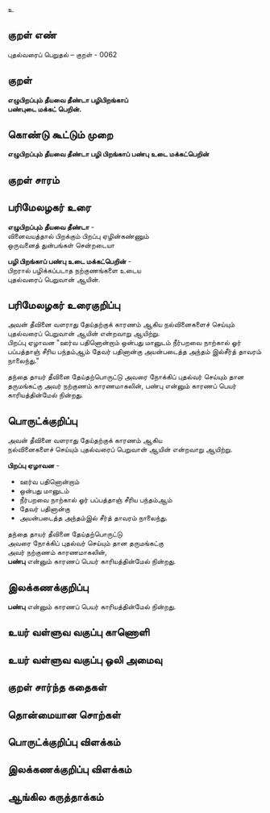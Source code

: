 உ

## குறள் எண் 

புதல்வரைப் பெறுதல் – குறள் - 0062  

## குறள் 

**எழுபிறப்பும் தீயவை தீண்டா பழிபிறங்காப்  
பண்புடை மக்கட் பெறின்.** 

## கொண்டு கூட்டும் முறை

**எழுபிறப்பும் தீயவை தீண்டா பழி பிறங்காப் பண்பு உடை மக்கட்பெறின்**   

## குறள் சாரம் 


## பரிமேலழகர் உரை

**எழுபிறப்பும் தீயவை தீண்டா** -  
வினைவயத்தால் பிறக்கும் பிறப்பு ஏழின்கண்ணும்  
ஒருவனைத் துன்பங்கள் சென்றடையா  

**பழி பிறங்காப் பண்பு உடை மக்கட்பெறின்** -  
பிறரால் பழிக்கப்படாத நற்குணங்களை உடைய  
புதல்வரைப் பெறுவான் ஆயின். 

## பரிமேலழகர் உரைகுறிப்பு   

அவன் தீவினை வளராது தேய்தற்குக் காரணம் ஆகிய நல்வினைகளைச் செய்யும் புதல்வரைப் பெறுவான் ஆயின் என்றவாறு ஆயிற்று.  
பிறப்பு ஏழாவன "ஊர்வ பதினொன்றாம் ஒன்பது மானுடம் நீர்பறவை நாற்கால் ஓர் பப்பத்தாஞ் சீரிய பந்தம்ஆம் தேவர் பதினான்கு அயன்படைத்த அந்தம் இல்சீர்த் தாவரம் நாலைந்து."  

தந்தை தாயர் தீவினை தேய்தற்பொருட்டு அவரை நோக்கிப் புதல்வர் செய்யும் தான தருமங்கட்கு அவர் நற்குணம் காரணமாகலின், பண்பு என்னும் காரணப் பெயர் காரியத்தின்மேல் நின்றது.  

## பொருட்க்குறிப்பு 

அவன் தீவினை வளராது தேய்தற்குக் காரணம் ஆகிய  
நல்வினைகளைச் செய்யும் புதல்வரைப் பெறுவான் ஆயின் என்றவாறு ஆயிற்று. 

**பிறப்பு ஏழாவன** -  
* ஊர்வ பதினொன்றாம்  
* ஒன்பது மானுடம்  
* நீர்பறவை நாற்கால் ஓர் பப்பத்தாஞ் சீரிய பந்தம்ஆம்  
* தேவர் பதினான்கு  
* அயன்படைத்த அந்தம்இல் சீர்த் தாவரம் நாலைந்து.  

தந்தை தாயர் தீவினை தேய்தற்பொருட்டு  
அவரை நோக்கிப் புதல்வர் செய்யும் தான தருமங்கட்கு  
அவர் நற்குணம் காரணமாகலின்,  
**பண்பு** என்னும் காரணப் பெயர் காரியத்தின்மேல் நின்றது.  

## இலக்கணக்குறிப்பு  

**பண்பு** என்னும் காரணப் பெயர் காரியத்தின்மேல் நின்றது.  

## உயர் வள்ளுவ வகுப்பு காணொளி


## உயர் வள்ளுவ வகுப்பு ஒலி அமைவு 

 
## குறள் சார்ந்த கதைகள் 


## தொன்மையான சொற்கள்


## பொருட்க்குறிப்பு விளக்கம்


## இலக்கணக்குறிப்பு விளக்கம்


## ஆங்கில கருத்தாக்கம் 


